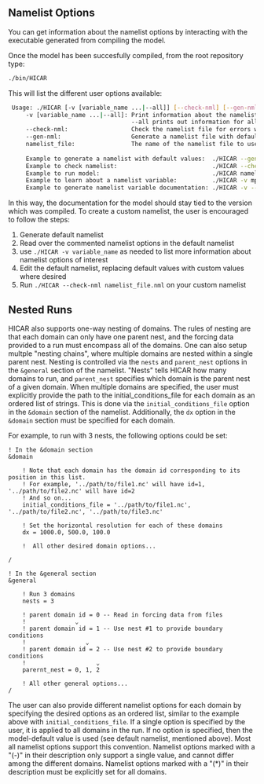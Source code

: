 ## Namelist Options

You can get information about the namelist options by interacting with the executable generated from compiling the model.

Once the model has been succesfully compiled, from the root repository type:

```bash
./bin/HICAR
```

This will list the different user options available:

```bash
 Usage: ./HICAR [-v [variable_name ...|--all]] [--check-nml] [--gen-nml] namelist_file
     -v [variable_name ...|--all]: Print information about the namelist variable(s) variable_name, ... 
                                   --all prints out information for all namelist variables.
     --check-nml:                  Check the namelist file for errors without running the model.
     --gen-nml:                    Generate a namelist file with default values.
     namelist_file:                The name of the namelist file to use.
 
     Example to generate a namelist with default values:  ./HICAR --gen-nml namelist_file.nml
     Example to check namelist:                           ./HICAR --check-nml namelist_file.nml
     Example to run model:                                ./HICAR namelist_file.nml
     Example to learn about a namelist variable:          ./HICAR -v mp
     Example to generate namelist variable documentation: ./HICAR -v --all > namelist_doc.txt
```

In this way, the documentation for the model should stay tied to the version which was compiled. To create a custom namelist, the user is encouraged to follow the steps:

1. Generate default namelist
2. Read over the commented namelist options in the default namelist
3. use `./HICAR -v variable_name` as needed to list more information about namelist options of interest
4. Edit the default namelist, replacing default values with custom values where desired
5. Run `./HICAR --check-nml namelist_file.nml` on your custom namelist

## Nested Runs

HICAR also supports one-way nesting of domains. The rules of nesting are that each domain can only have one parent nest, and the forcing data provided to a run must encompass all of the domains. One can also setup multple "nesting chains", where multiple domains are nested within a single parent nest. Nesting is controlled via the `nests` and `parent_nest` options in the `&general` section of the namelist. "Nests" tells HICAR how many domains to run, and `parent_nest` specifies which domain is the parent nest of a given domain. When multiple domains are specified, the user must explicitly provide the path to the initial_conditions_file for each domain as an ordered list of strings. This is done via the `initial_conditions_file` option in the `&domain` section of the namelist. Additionally, the `dx` option in the `&domain` section must be specified for each domain.

For example, to run with 3 nests, the following options could be set:

```
! In the &domain section
&domain

    ! Note that each domain has the domain id corresponding to its position in this list.
    ! For example, '../path/to/file1.nc' will have id=1, '../path/to/file2.nc' will have id=2
    ! And so on...
    initial_conditions_file = '../path/to/file1.nc', '../path/to/file2.nc', '../path/to/file3.nc'

    ! Set the horizontal resolution for each of these domains
    dx = 1000.0, 500.0, 100.0

    !  All other desired domain options...

/

! In the &general section
&general

    ! Run 3 domains
    nests = 3

    ! parent domain id = 0 -- Read in forcing data from files
    !              ⌄
    ! parent domain id = 1 -- Use nest #1 to provide boundary conditions
    !                 ⌄
    ! parent domain id = 2 -- Use nest #2 to provide boundary conditions
    !                    ⌄
    parernt_nest = 0, 1, 2

    ! All other general options...
/
```

The user can also provide different namelist options for each domain by specifying the desired options as an ordered list, similar to the example above with `initial_conditions_file`. If a single option is specified by the user, it is applied to all domains in the run. If no option is specified, then the model-default value is used (see default namelist, mentioned above). Most all namelist options support this convention. Namelist options marked with a "(-)" in their description only support a single value, and cannot differ among the different domains. Namelist options marked with a "(*)" in their description must be explicitly set for all domains.